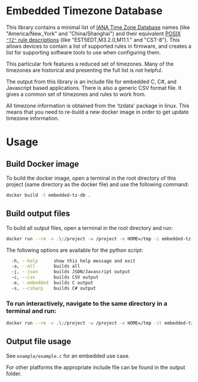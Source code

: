 # Embedded Timezone Database
This library contains a minimal list of [IANA Time Zone Database](https://www.iana.org/time-zones) names
(like "America/New_York" and "China/Shanghai") and their equivalent [POSIX `"TZ"` rule descriptions](https://www.freebsd.org/cgi/man.cgi?query=tzset)
(like "EST5EDT,M3.2.0,M11.1." and "CST-8"). This allows devices to contain a list of supported rules in firmware, and creates a list for
supporting software tools to use when configuring them.

This particular fork features a reduced set of timezones. Many of the timezones are historical and presenting the full list is not helpful. 

The output from this library is an include file for embedded C, C#, and Javascript based applications. There is also a generic CSV format file. 
It gives a common set of timezones and rules to work from. 

All timezone information is obtained from the 'tzdata' package in linux. This means that you need to re-build a new docker image in 
order to get update timezone information.

# Usage

## Build Docker image
To build the docker image, open a terminal in the root directory of this project (same directory as the docker file) and use the following command:
```sh
docker build -t embedded-tz-db .
```
## Build output files 
To build all output files, open a terminal in the root directory and run:
```sh
docker run --rm -v .\:/project -w /project -e HOME=/tmp -i embedded-tz-db ./gen-tz.py -a
```

The following options are available for the python script: 
```sh
  -h, --help      show this help message and exit
  -a, --all       builds all
  -j, --json      builds JSON/Javascript output
  -c, --csv       builds CSV output
  -e, --embedded  builds C output
  -s, --csharp    builds C# output
```

### To run interactively, navigate to the same directory in a terminal and run: 
```sh
docker run --rm -v .\:/project -w /project -e HOME=/tmp -it embedded-tz-db 
```

## Output file usage
See `example/example.c` for an embedded use case.

For other platforms the appropriate include file can be found in the output folder.


